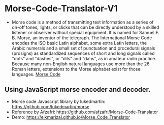 # Morse-Code-Translator-V1
- Morse code is a method of transmitting text information as a series of on-off tones, lights, or clicks that can be directly understood by a skilled listener or observer without special equipment. It is named for Samuel F. B. Morse, an inventor of the telegraph. The International Morse Code encodes the ISO basic Latin alphabet, some extra Latin letters, the Arabic numerals and a small set of punctuation and procedural signals (prosigns) as standardized sequences of short and long signals called "dots" and "dashes", or "dits" and "dahs", as in amateur radio practice. Because many non-English natural languages use more than the 26 Roman letters, extensions to the Morse alphabet exist for those languages.
[Morse Code](https://en.wikipedia.org/wiki/Morse_code#/media/File:International_Morse_Code.svg)
## Using JavaScript morse encoder and decoder.
- Morse code Javascript library by lukedmartin: https://github.com/lukedmartin/morse
- Reference by Afzafri: https://github.com/afzafri/Morse-Code-Translator
- Demo: https://eikmarizal.github.io/Morse_Code_Translator
